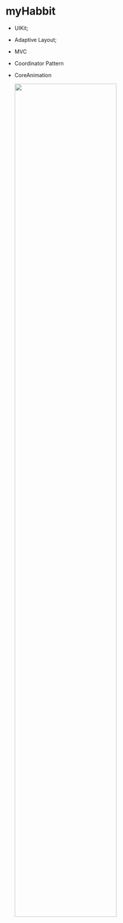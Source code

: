# myHabbit


- UIKit;
- Adaptive Layout;
- MVC
- Coordinator Pattern
- CoreAnimation

  <p align="right">  </p> </div>
    <img width="75%" src="https://raw.githubusercontent.com/netology-code/iosui-diplom/main/Assets/promo.png"> 
  </p>

